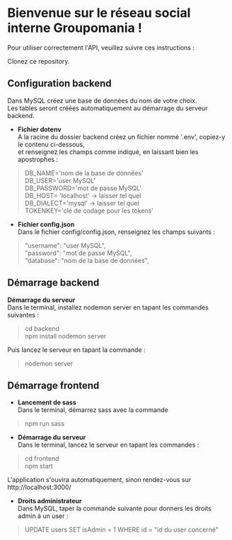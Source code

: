 # Bienvenue sur le réseau social interne Groupomania  !

Pour utiliser correctement l'API, veuillez suivre ces instructions :  

Clonez ce repository.

## Configuration backend
Dans MySQL créez une base de données du nom de votre choix.  
Les tables seront créées automatiquement au démarrage du serveur backend.

- **Fichier dotenv**  
A la racine du dossier backend créez un fichier nommé '.env', copiez-y le contenu ci-dessous,   
et renseignez les champs comme indiqué, en laissant bien les apostrophes :  

>DB_NAME='nom de la base de données'  
>DB_USER='user MySQL'  
>DB_PASSWORD='mot de passe MySQL'  
>DB_HOST= 'localhost' -> laisser tel quel  
>DB_DIALECT='mysql' -> laisser tel quel  
>TOKENKEY='clé de codage pour les tokens'  

- **Fichier config.json**  
Dans le fichier config/config.json, renseignez les champs suivants :  
>"username": "user MySQL",  
>"password": "mot de passe MySQL",  
>"database": "nom de la base de données",  

## Démarrage backend  

**Démarrage du serveur**  
Dans le terminal, installez nodemon server en tapant les commandes suivantes :   
>cd backend  
>npm install nodemon server  

Puis lancez le serveur en tapant la commande :  
>nodemon server  

## Démarrage frontend

- **Lancement de sass**  
Dans le terminal, démarrez sass avec la commande  
>npm run sass  

- **Démarrage du serveur**  
Dans le terminal, lancez le serveur en tapant les commandes :  
>cd frontend  
>npm start  

L'application s'ouvira automatiquement, sinon rendez-vous sur http://localhost:3000/  

- **Droits administrateur**  
 Dans MySQL, taper la commande suivante pour donners les droits admin à un user :  
 >UPDATE users SET isAdmin = 1 WHERE id = "id du user concerné"
